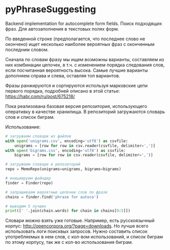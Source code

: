 # pyPhraseSuggesting
Backend implementation for autocomplete form fields.
Поиск подходящих фраз. Для автозаполнения в текстовых полях форм.

По введенной строке (предполагается, что последнее слово не окончено)
ищет несколько наиболее вероятных фраз с оконченным последним словом.

Сначала по словам фразу мы ищем возможны варианты, составляем из них комбинации цепочек, в т.ч. с изменением порядка следования слов, если посчитанная вероятность высока.
Самые лучшие варианты дополняем справа и слева, оставляя топ вариантов.

Фразы ранжируются и сортируются используя марковские цепи первого порядка, подробней описано в этой статье: https://habr.com/ru/post/675218/

Пока реализована базовая версия репозитория, использующего оперативку в качестве хранилища.
В репозиторий загружаются словарь слов и список биграм.

Использование:
```python
# загружаем словари из файлов
with open('unigrams.csv', encoding='utf8') as csvfile:
    unigrams = [row for row in csv.reader(csvfile, delimiter=',')]
with open('bigrams.csv', encoding='utf8') as csvfile:
    bigrams = [row for row in csv.reader(csvfile, delimiter=',')]

# загружаем словари в репозиторий
repo = MemoRepo(unigrams=unigrams, bigrams=bigrams)

# инициируем файндер
finder = Finder(repo)

# запрашиваем вероятные цепочки слов по фразе
chains = finder.find('phrase for autoco')

# выводим 5 лучших
print([' '.join(chain.words) for chain in chains[0:5]])
```

Словари можно взять уже готовые. Например, есть русскоязычный корпус: http://opencorpora.org/?page=downloads. 
Но лучше всего использовать логи поисквых запросов. Нужно составить список употребляемых в нем слов, 
с кол-вом использований, и список биграм по этому корпусу, так же с кол-во использования биграм.
